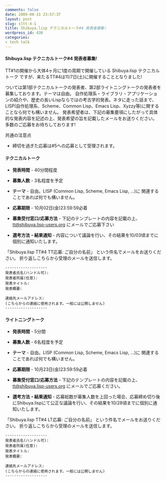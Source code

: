 ```yaml
---
comments: false
date: 2009-08-31 23:57:37
layout: post
slug: sltt-4-1
title: Shibuya.lisp テクニカルトーク#4 発表者募集!
wordpress_id: 430
categories:
- tech talk
---
```


#### Shibuya.lisp テクニカルトーク#4 発表者募集!


TT#1の開催から大体4ヶ月に1度の周期で開催している Shibuya.lisp テクニカルトーク ですが、来たるTT#4は11/7日(土)に開催することとなりました!

ついては第1部テクニカルトークの発表者、第2部ライトニングトークの発表者を募集しております。テーマは自由。
自作処理系・ライブラリ・アプリケーションの紹介や、歴史の長いLispならではの考古学的発表。ネタに走った話まで、LISP(自作処理系、Scheme、Common Lisp、Emacs Lisp、Xyzzy等)に関することなら何でも構いません。
発表希望者は、下記の募集要項にしたがって具体的な発表内容を記述の上、発表希望の旨を記載したメールをお送りください。
多数のご応募をお待ちしております!

共通の注意点

* 締切を過ぎた応募は#5への応募として受理されます。

#### テクニカルトーク

* **発表時間** - 40分間程度

* **募集人数** - 3名程度を予定

* **テーマ** - 自由。LISP (Common Lisp, Scheme, Emacs Lisp, …)に 関連することであれば何でも構いません。

* **応募期限** - 10月02日(金)23:59:59必着

* **募集受付窓口/応募方法** - 下記のテンプレートの内容を記載の上、tt@shibuya.lisp-users.org にメールでご応募下さい

* **選考方法・結果通知** - 内容について議論を行い、その結果を10/03頃までに個別に通知いたします。


「Shibuya.lisp TT#4 TT応募: ご自分の名前」
という件名でメールをお送りください。
折り返しこちらから受理のメールを送信します。

    -------------------
    発表者氏名(ハンドル可):
    発表者所属(任意):
    発表タイトル:
    発表概要:

    連絡先メールアドレス:
    (こちらからの連絡に使用されます。一般には公開しません)
    -------------------




#### ライトニングトーク

  * **発表時間** - 5分間

  * **募集人数** - 6名程度を予定

  * **テーマ** - 自由。LISP (Common Lisp, Scheme, Emacs Lisp, …)に 関連することであれば何でも構いません。

  * **応募期限** - 10月23日(金)23:59:59必着

  * **募集受付窓口/応募方法** - 下記のテンプレートの内容を記載の上、tt@shibuya.lisp-users.org にメールでご応募ください。

  * **選考方法・結果通知** - 応募総数が募集人数を上回った場合、応募締め切り後にShibuya.lispにて公正な議論を行い、その結果を10/28頃までに個別に通知いたします。


「Shibuya.lisp TT#4 LT応募: ご自分の名前」
という件名でメールをお送りください。
折り返しこちらから受理のメールを送信します。

    -------------------
    発表者氏名(ハンドル可):
    発表者所属(任意):
    発表タイトル:
    発表概要:

    連絡先メールアドレス:
    (こちらからの連絡に使用されます。一般には公開しません)
    -------------------

